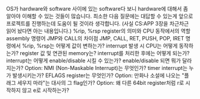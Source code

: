 OS가 hardware와 software 사이에 있는 software다 보니 hardware에 대해서 좀 알아야 이해할 수 있는 것들이 많습니다.
최소한 다음 질문에는 대답할 수 있는게 앞으로 프로젝트를 진행하는데 도움이 될 것이라 생각합니다.
(사실 CS:APP 3장을 차근차근 읽어 놨다면 아는 내용입니다.)
%rip, %rsp register의 의미와 CPU 동작에서의 역할
assembly 명령어 JMP와 CALL의 차이점
JMP, CALL, RET, PUSH, POP, IRET 명령에서 %rip, %rsp는 어떻게 값이 변하는가?
interrupt 발생 시 CPU는 어떻게 동작하는가? register 값 및 연관된 memory는?
interrupt를 처리한 후에는 어떻게 되는가?
interrupt는 어떻게 enable/disable 시킬 수 있는가? enable/disable 되면 뭐가 달라지는가?
Option: NMI (Non-Maskable Interrupt)는 무엇인가?
timer interrupt는 누가 발생시키는가?
EFLAGS register는 무엇인가?
Option: 만화나 소설에 나오는 "플래그 세우지 마라"는 대사의 그 flag인가?
Option: 왜 다른 64bit register처럼 r로 시작하지 않고 e로 시작하는가?
